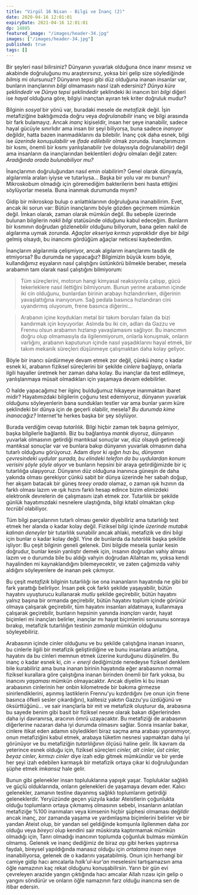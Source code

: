 ```yaml
---
title: "Virgül 16 Nisan - Bilgi ve İnanç (2)"
date: 2020-04-16 12:01:01
expiryDate: 2021-04-16 12:01:01
dp: 14885
featured_image: "/images/header-34.jpg"
images: ["/images/header-34.jpg"]
published: true
tags: []
---
```





Bir şeyleri nasıl bilirsiniz? Dünyanın yuvarlak olduğuna önce inanır mısınız ve akabinde doğruluğunu mu araştırırsınız, yoksa biri gelip size söylediğinde *bilmiş* mi olursunuz? Dünyanın tepsi gibi düz olduğuna inanan insanlar var, bunların inançlarının *bilgi* olmamasını nasıl izah edersiniz? *Dünya küre şeklindedir* ve *Dünya tepsi şeklindedir* şeklindeki iki inancın biri *bilgi* diğeri ise *hayal* olduğuna göre, bilgiyi inançtan ayıran tek kriter doğruluk mudur?

Bilginin *sosyal* bir yönü var, buradaki mesele de *metafizik* değil. İşin metafiziğine baktığımızda doğru veya *doğrulanabilir* inanç ve bilgi arasında bir fark bulamayız. Ancak *inanç* kişiseldir, insan her şeye inanabilir, sadece hayal gücüyle sınırlıdır ama insan bir şeyi biliyorsa, buna sadece *inanıyor* değildir, hatta bazen inanmadıklarını da bilebilir. İnanç çok daha esnek, bilgi ise *üzerinde konuşulabilir* ve *ifade edilebilir* olmak zorunda. İnançlarımızın bir kısmı, önemli bir kısmı yanlışlanabilir (ve dolayısıyla doğrulanabilir) değil ama insanların da inançlarından beklentileri *doğru* olmaları değil zaten: *Aradığında orada bulunabiliyor mu?* 

İnançlarımın doğruluğundan nasıl emin olabilirim? Genel olarak dünyayla, algılarımla araları iyiyse ve tutarlıysa... Başka bir yolu var mı bunun? Mikroskobum olmadığı için göremediğim bakterilerin beni hasta ettiğini söylüyorlar mesela. Buna inanmak durumunda mıyım? 

Gidip bir mikroskop bulup o anlattıklarının doğruluğuna inanabilirim. Evet, ancak iki sorun var: Bütün inançlarımı böyle gözden geçirmem mümkün değil. İmkan olarak, zaman olarak mümkün değil. Bu sebeple üzerinde bulunan bilgilerin *nakli bilgi* statüsünde olduğunu kabul edeceğim. Bunların bir kısmının doğrudan gözlenebilir olduğunu biliyorum, bana gelen nakil de algılarıma uymak zorunda. *Ağaçlar ekseriya kırmızı yapraklıdır* diye bir *bilgi* gelmiş olsaydı, bu inancımı gördüğüm ağaçlar neticesi kaybederdim. 

İnançlarım algılarımla çelişmiyor, ancak algılarım inançlarımı tasdik de etmiyorsa? Bu durumda ne yapacağız? Bilgimizin büyük kısmı böyle, kullandığımız eşyaların nasıl çalıştığını üstünkörü bilmekle beraber, mesela arabamın tam olarak nasıl çalıştığını bilmiyorum:

> Tüm süreçlerini, motorun hangi kimyasal reaksiyonla çalışıp, gücü tekerleklere nasıl ilettiğini bilmiyorum. Bunun yerine arabamın içinde iki cin olduğunu, bunlardan birinin arabayı hızlandırırken, diğerinin yavaşlattığına inanıyorum. Sağ pedala basınca hızlandıran cini uyandırmış oluyorum, frene basınca diğerini...

> Arabanın içine koydukları metal bir takım boruları falan da bizi kandırmak için koyuyorlar. Aslında bu iki cin, adları da Gazzu ve Frennu olsun arabamın hızlanıp yavaşlamasını sağlıyor. Bu inancımın doğru olup olmamasıyla da ilgilenmiyorum, onlarla konuşmak, onların varlığını, arabanın kaputunun içinde nasıl yaşadıklarını hayal etmek, bir takım mekanik süreçleri düşünmeye çalışmaktan daha kolay geliyor. 

Böyle bir inancı sürdürmeye devam etmek zor değil, çünkü *inanç* o kadar esnek ki, arabanın fiziksel süreçlerini bir şekilde *cinlere* bağlayıp, onlarla ilgili hayaller üretmek her zaman daha kolay. Bu inançlar da test edilmeye, yanlışlanmaya müsait olmadıkları için yaşamaya devam edebilirler. 

O halde yapacağımız her ilginç bulduğumuz hikayeye inanmaktan ibaret midir? Hayatımızdaki bilgilerin çoğunu test edemiyoruz, dünyanın yuvarlak olduğunu söyleyenlerin bana sundukları testler var ama bunlar yarım küre şeklindeki bir dünya için de geçerli olabilir, mesela? *Bu durumda kime inanacağız?* Internet'te herkes başka bir şey söylüyor. 

Burada verdiğim cevap *tutarlılık.* Bilgi hiçbir zaman tek başına gelmiyor, başka bilgilerle bağlantılı. Biz bu bağlantıya *mantık* diyoruz, dünyanın yuvarlak olmasının getirdiği mantıksal sonuçlar var, düz olsaydı getireceği mantıksal sonuçlar var ve bunlara bakıp dünyanın yuvarlak olmasının daha tutarlı olduğunu görüyoruz. Adam diyor ki *ışığın hızı bu, dünyanın çevresindeki uydular şurada, bu elindeki telefon da bu uydulardan konum verisini şöyle şöyle alıyor* ve bunların hepsini bir araya getirdiğimizde bir iç tutarlılığa ulaşıyoruz. Dünyanın düz olduğuna inanınca güneşin de daha yakında olması gerekiyor çünkü sabit bir dünya üzerinde her sabah doğup, her akşam batacak bir güneş *teeey orada* olamaz, o zaman ışık hızının da farklı olması lazım ve ışık hızını farklı hesap edince bizim elimizdeki elektronik devrelerin de çalışmasını izah etmek zor. Tutarlılık bir şekilde günlük hayatımızdaki nesnelere ulaştığında, bilgi kitabî olmaktan çıkıp *tecrübî* olabiliyor. 

Tüm bilgi parçalarının tutarlı olması gerekir diyebiliriz ama tutarlılığı test etmek her alanda o kadar kolay değil. Fiziksel bilgi içinde *üzerinde mutabık kalınan deneyler* bir tutarlılık sunabilir ancak ahlaki, metafizik ve dini bilgi için bunlar o kadar kolay değil. Yine de bunlarda da *tutarlılık* başka şekilde işliyor: Bu çeşit bilginin geneli gelenek. Dini bilgide mesela şunlar kesin doğrudur, bunlar kesin yanlıştır demek için, insanın doğrudan vahiy alması lazım ve o durumda bile bu aldığı vahyin doğrudan Allahtan mı, yoksa kendi hayalinden mi kaynaklandığını bilemeyecektir, ve zaten çağımızda vahiy aldığını söyleyenlere de inanan pek çıkmıyor.

Bu çeşit *metafizik* bilginin tutarlılığı ise ona inananların hayatında ne gibi bir fark yarattığı belirliyor. İnsan pek çok farklı şekilde yaşayabilir, bütün hayatını uyuşturucu kullanarak *mutlu* şekilde geçirebilir, bütün hayatını yalnız başına bir ormanda geçirebilir, bütün hayatını toplum içinde görünür olmaya çalışarak geçirebilir, tüm hayatını insanları aldatmaya, kullanmaya çalışarak geçirebilir, bunların hepsinin yanında *inançları* vardır, hayat biçimleri mi inançları belirler, inançlar mı hayat biçimlerini sorusunu sonraya bırakıp, metafizik tutarlılığın testinin *zamanla* mümkün olduğunu söyleyebiliriz. 

Arabasının içinde cinler olduğunu ve bu şekilde çalıştığına inanan insanın, bu cinlerle ilgili bir metafizik geliştirdiğine ve bunu insanlara anlattığına, hayatını da bu cinleri memnun etmek üzerine kurduğunu düşünelim. Bu inanç o kadar esnek ki, *cin = enerji* dediğimizde neredeyse fiziksel denklem bile kurabiliriz ama buna inanan birinin hayatında eğer arabasının normal fiziksel kurallara göre çalıştığına inanan birinden önemli bir fark yoksa, bu inancını *yaşaması* mümkün olmayacaktır. Ancak diyelim ki bu insan arabasının cinlerinin her onbin kilometrede bir bakıma girmezse sinirlendiklerini, aşınmış lastiklerin Frennu'yu kızdırdığını (ve onun için frene basınca öfkeli sesler çıkardığını), kalitesiz yakıtın Gazzu'yu üzdüğünü ve öksürttüğünü... ve sair inançlarla bir mit ve metafizik oluşturur da, arabasına bu sayede benim gibi basit bir fiziksel nesne olarak bakan diğerlerinden daha iyi davranırsa, aracının ömrü uzayacaktır. Bu metafiziği de arabasının diğerlerine nazaran daha iyi durumda olmasını sağlar. Sonra insanlar bakar, cinlere itikat eden adamın söyledikleri biraz saçma ama arabası yıpranmıyor, onun metafiziğini kabul etmek, arabaya tüketim nesnesi yapmaktan daha iyi görünüyor ve bu metafiziğin *tutarlılığının* ölçüsü haline gelir. İlk kavram da yeterince esnek olduğu için, fiziksel süreçleri *cinler, alt cinler, üst cinler, beyaz cinler, kırmızı cinler* diye izah edip gitmek mümkündür ve bir yerde her şeyi izah edebilen karmaşık bir metafizik ortaya çıkar ki doğruluğundan şüphe etmek *imkansız* hale gelir. 

Bunun gibi gelenekler insan topluluklarına yapışık yaşar. Topluluklar sağlıklı ve güçlü olduklarında, onların gelenekleri de yaşamaya devam eder. Kalıcı gelenekler, zamanın testine dayanmış sağlıklı toplumlarım getirdiği geleneklerdir. Yeryüzünde geçen yüzyıla kadar Ateistlerin çoğunlukta olduğu toplumların ortaya çıkmamış olmasının sebebi, insanların anlatılan metafiziğe %100 inanmaları veya kimsenin hiçbir şüphesi olmaması değildir ancak inanç, zor zamanda yaşama ve yardımlaşma biçimlerini belirler ve bir yandan Ateist olup, bir yandan sel geldiğinde komşunla ilgilenmen daha zor olduğu veya *bireyci* olup kendini sair müskirata kaptırmamak mümkün olmadığı için, Tanrı olmadığı inancının toplumda çoğunluk bulması mümkün olmamış. Gelenek ve inanç dediğimiz de biraz *aşı* gibi herkes yaptırırsa faydalı, bireysel yapıldığında manasız olduğu için *ortalama insan* neye inanabiliyorsa, gelenek de o kadarını yaşatabilmiş. Onun için herhangi bir camiye gidip hacı amcalarla *halk'ul-kur'an* meselesini tartışamazsın ama öğle namazının kaç rekat olduğunu konuşabilirsin. Yarın bir gün evi çevreleyen arazide yangın çıktığında hacı amcalar Allah rızası için gelip o yangını söndürür ve onların öğle namazının farz olduğu inancına sen de itibar edersin. 

